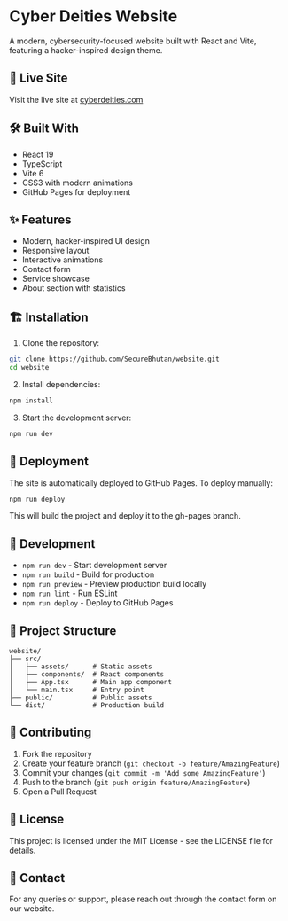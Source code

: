 # Cyber Deities Website

A modern, cybersecurity-focused website built with React and Vite, featuring a hacker-inspired design theme.

## 🚀 Live Site

Visit the live site at [cyberdeities.com](https://cyberdeities.com)

## 🛠️ Built With

- React 19
- TypeScript
- Vite 6
- CSS3 with modern animations
- GitHub Pages for deployment

## ✨ Features

- Modern, hacker-inspired UI design
- Responsive layout
- Interactive animations
- Contact form
- Service showcase
- About section with statistics

## 🏗️ Installation

1. Clone the repository:
```bash
git clone https://github.com/SecureBhutan/website.git
cd website
```

2. Install dependencies:
```bash
npm install
```

3. Start the development server:
```bash
npm run dev
```

## 🚀 Deployment

The site is automatically deployed to GitHub Pages. To deploy manually:

```bash
npm run deploy
```

This will build the project and deploy it to the gh-pages branch.

## 🔧 Development

- `npm run dev` - Start development server
- `npm run build` - Build for production
- `npm run preview` - Preview production build locally
- `npm run lint` - Run ESLint
- `npm run deploy` - Deploy to GitHub Pages

## 📁 Project Structure

```
website/
├── src/
│   ├── assets/      # Static assets
│   ├── components/  # React components
│   ├── App.tsx      # Main app component
│   └── main.tsx     # Entry point
├── public/          # Public assets
└── dist/            # Production build
```

## 🤝 Contributing

1. Fork the repository
2. Create your feature branch (`git checkout -b feature/AmazingFeature`)
3. Commit your changes (`git commit -m 'Add some AmazingFeature'`)
4. Push to the branch (`git push origin feature/AmazingFeature`)
5. Open a Pull Request

## 📝 License

This project is licensed under the MIT License - see the LICENSE file for details.

## 👥 Contact

For any queries or support, please reach out through the contact form on our website.
